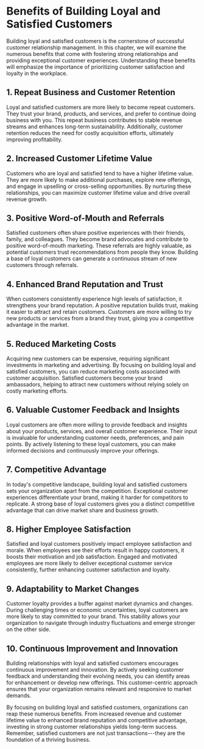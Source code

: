 Benefits of Building Loyal and Satisfied Customers
=============================================================

Building loyal and satisfied customers is the cornerstone of successful customer relationship management. In this chapter, we will examine the numerous benefits that come with fostering strong relationships and providing exceptional customer experiences. Understanding these benefits will emphasize the importance of prioritizing customer satisfaction and loyalty in the workplace.

**1. Repeat Business and Customer Retention**
---------------------------------------------

Loyal and satisfied customers are more likely to become repeat customers. They trust your brand, products, and services, and prefer to continue doing business with you. This repeat business contributes to stable revenue streams and enhances long-term sustainability. Additionally, customer retention reduces the need for costly acquisition efforts, ultimately improving profitability.

**2. Increased Customer Lifetime Value**
----------------------------------------

Customers who are loyal and satisfied tend to have a higher lifetime value. They are more likely to make additional purchases, explore new offerings, and engage in upselling or cross-selling opportunities. By nurturing these relationships, you can maximize customer lifetime value and drive overall revenue growth.

**3. Positive Word-of-Mouth and Referrals**
-------------------------------------------

Satisfied customers often share positive experiences with their friends, family, and colleagues. They become brand advocates and contribute to positive word-of-mouth marketing. These referrals are highly valuable, as potential customers trust recommendations from people they know. Building a base of loyal customers can generate a continuous stream of new customers through referrals.

**4. Enhanced Brand Reputation and Trust**
------------------------------------------

When customers consistently experience high levels of satisfaction, it strengthens your brand reputation. A positive reputation builds trust, making it easier to attract and retain customers. Customers are more willing to try new products or services from a brand they trust, giving you a competitive advantage in the market.

**5. Reduced Marketing Costs**
------------------------------

Acquiring new customers can be expensive, requiring significant investments in marketing and advertising. By focusing on building loyal and satisfied customers, you can reduce marketing costs associated with customer acquisition. Satisfied customers become your brand ambassadors, helping to attract new customers without relying solely on costly marketing efforts.

**6. Valuable Customer Feedback and Insights**
----------------------------------------------

Loyal customers are often more willing to provide feedback and insights about your products, services, and overall customer experience. Their input is invaluable for understanding customer needs, preferences, and pain points. By actively listening to these loyal customers, you can make informed decisions and continuously improve your offerings.

**7. Competitive Advantage**
----------------------------

In today's competitive landscape, building loyal and satisfied customers sets your organization apart from the competition. Exceptional customer experiences differentiate your brand, making it harder for competitors to replicate. A strong base of loyal customers gives you a distinct competitive advantage that can drive market share and business growth.

**8. Higher Employee Satisfaction**
-----------------------------------

Satisfied and loyal customers positively impact employee satisfaction and morale. When employees see their efforts result in happy customers, it boosts their motivation and job satisfaction. Engaged and motivated employees are more likely to deliver exceptional customer service consistently, further enhancing customer satisfaction and loyalty.

**9. Adaptability to Market Changes**
-------------------------------------

Customer loyalty provides a buffer against market dynamics and changes. During challenging times or economic uncertainties, loyal customers are more likely to stay committed to your brand. This stability allows your organization to navigate through industry fluctuations and emerge stronger on the other side.

**10. Continuous Improvement and Innovation**
---------------------------------------------

Building relationships with loyal and satisfied customers encourages continuous improvement and innovation. By actively seeking customer feedback and understanding their evolving needs, you can identify areas for enhancement or develop new offerings. This customer-centric approach ensures that your organization remains relevant and responsive to market demands.

By focusing on building loyal and satisfied customers, organizations can reap these numerous benefits. From increased revenue and customer lifetime value to enhanced brand reputation and competitive advantage, investing in strong customer relationships yields long-term success. Remember, satisfied customers are not just transactions---they are the foundation of a thriving business.
